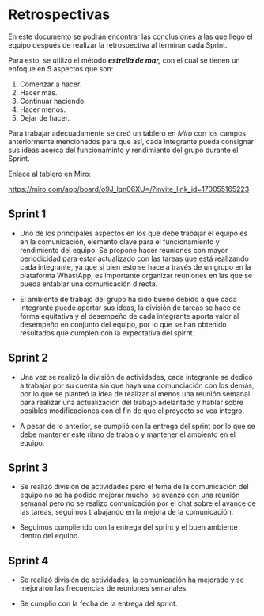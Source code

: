 # Retrospectivas

En este documento se podrán encontrar las conclusiones a las que llegó el equipo después de realizar la retrospectiva al terminar cada Sprint. 

Para esto, se utilizó el método **_estrella de mar,_** con el cual se tienen un enfoque en 5 aspectos que son:

1. Comenzar a hacer.
2. Hacer más.
3. Continuar haciendo.
4. Hacer menos.
5. Dejar de hacer.

Para trabajar adecuadamente se creó un tablero en *Miro* con los campos anteriormente mencionados para que así, cada integrante pueda consignar sus ideas acerca del funcionaminto y rendimiento del grupo durante el Sprint.  

Enlace al tablero en Miro:

https://miro.com/app/board/o9J_lqn06XU=/?invite_link_id=170055165223

## Sprint 1

* Uno de los principales aspectos en los que debe trabajar el equipo es en la comunicación, elemento clave para el funcionamiento y rendimiento del equipo. Se propone hacer reuniones con mayor periodicidad para estar actualizado con las tareas que está realizando cada integrante, ya que si bien esto se hace a través de un grupo en la plataforma WhastApp, es importante organizar reuniones en las que se pueda entablar una comunicación directa.

* El ambiente de trabajo del grupo ha sido bueno debido a que cada integrante puede aportar sus ideas, la división de tareas se hace de forma equitativa y el desempeño de cada integrante aporta valor al desempeño en conjunto del equipo, por lo que se han obtenido resultados que cumplen con la expectativa del spirnt.   

## Sprint 2

* Una vez se realizó la división de actividades, cada integrante se dedicó a trabajar por su cuenta sin que haya una comunciación con los demás, por lo que se planteó la idea de realizar al menos una reunión semanal para realizar una actualización del trabajo adelantado y hablar sobre posibles modificaciones con el fin de que el proyecto se vea integro. 

* A pesar de lo anterior, se cumplió con la entrega del sprint por lo que se debe mantener este ritmo de trabajo y mantener el ambiento en el equipo. 

## Sprint 3

* Se realizó división de actividades pero el tema de la comunicación del equipo no se ha podido mejorar mucho, se avanzó con una reunión semanal pero no se realizo comunicación por el chat sobre el avance de las tareas, seguimos trabajando en la mejora de la comunicación.

* Seguimos cumpliendo con la entrega del sprint y el buen ambiente dentro del equipo.

## Sprint 4

* Se realizó división de actividades, la comunicación ha mejorado y se mejoraron las frecuencias de reuniones semanales.

* Se cumplio con la fecha de la entrega del sprint.




